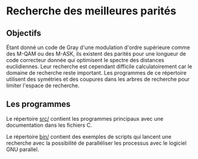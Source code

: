 # Recherche des meilleures parités

## Objectifs

Étant donné un code de Gray d'une modulation d'ordre
supérieure comme des M-QAM ou des M-ASK, ils existent des
parités pour une longueur de code correcteur donnée qui
optimisent le spectre des distances euclidiennes. Leur
recherche est cependant difficile calculatoirement car le
domaine de recherche reste important. Les programmes de ce
répertoire utilisent des symétries et des coupures dans les
arbres de recherche pour limiter l'espace de recherche.

## Les programmes

Le répertoire [src/](./src/) contient les programmes
principaux avec une documentation dans les fichiers C.

Le répertoire [bin/](./src/) contient des exemples de
scripts qui lancent une recherche avec la possibilité de
paralléliser les processus avec le logiciel GNU parallel.

